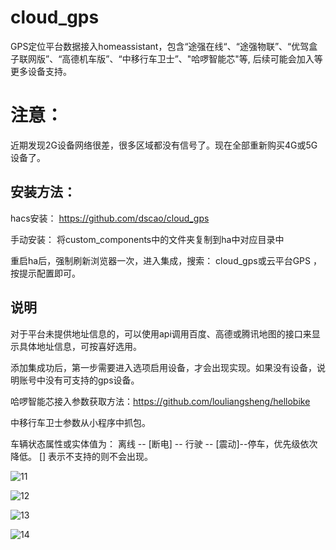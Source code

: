 # cloud_gps
GPS定位平台数据接入homeassistant，包含“途强在线“、“途强物联”、“优驾盒子联网版”、“高德机车版”、“中移行车卫士”、"哈啰智能芯"等, 后续可能会加入等更多设备支持。

# 注意：
近期发现2G设备网络很差，很多区域都没有信号了。现在全部重新购买4G或5G设备了。

## 安装方法：

hacs安装： https://github.com/dscao/cloud_gps 

手动安装： 将custom_components中的文件夹复制到ha中对应目录中

重启ha后，强制刷新浏览器一次，进入集成，搜索： cloud_gps或云平台GPS ，按提示配置即可。

## 说明
对于平台未提供地址信息的，可以使用api调用百度、高德或腾讯地图的接口来显示具体地址信息，可按喜好选用。

添加集成功后，第一步需要进入选项启用设备，才会出现实现。如果没有设备，说明账号中没有可支持的gps设备。

哈啰智能芯接入参数获取方法：https://github.com/louliangsheng/hellobike


中移行车卫士参数从小程序中抓包。

车辆状态属性或实体值为： 离线 -- [断电] -- 行驶 -- [震动]--停车，优先级依次降低。 [] 表示不支持的则不会出现。

![11](https://github.com/dscao/cloud_gps/assets/16587914/fb3d9a8b-b7f3-48ea-92be-a37c72b62c41)


![12](https://github.com/dscao/cloud_gps/assets/16587914/e9917c31-80d6-466c-9ad3-f234f939276a)


![13](https://github.com/dscao/cloud_gps/assets/16587914/adfec487-8eb7-48ba-b9e9-629cca131c3a)


![14](https://github.com/dscao/cloud_gps/assets/16587914/f58a39f1-e5a0-4be0-8f79-baa612761d53)



